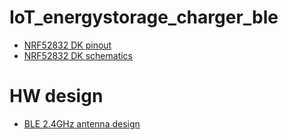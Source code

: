 # IoT_energystorage_charger_ble

- [NRF52832 DK pinout](https://os.mbed.com/platforms/Nordic-nRF52-DK/)
- [NRF52832 DK schematics](https://devzone.nordicsemi.com/cfs-file/__key/communityserver-discussions-components-files/4/PCA10040_5F00_Schematic_5F00_And_5F00_PCB.pdf)

# HW design

- [BLE 2.4GHz antenna design](https://www.infineon.com/dgdl/Infineon-AN91445_Antenna_Design_and_RF_Layout_Guidelines-ApplicationNotes-v09_00-EN.pdf)
